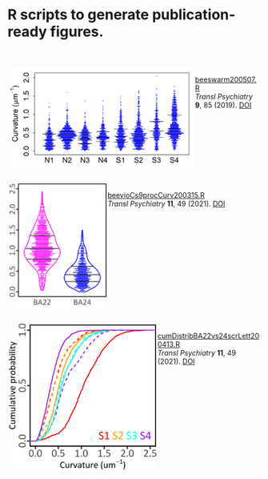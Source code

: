 # R scripts to generate publication-ready figures.<BR><BR>
<IMG width=375 height=200 alt=plot src="figs/beeswarm200507.png" align=left><BR>
  <a href="https://github.com/mizutanilab/Rscripts/blob/master/scripts/beeswarm200507.R">beeswarm200507.R</a><BR>
  <i>Transl Psychiatry</i> <b>9</b>, 85 (2019). <a href="https://dx.doi.org/10.1038/s41398-019-0427-4">DOI</a><BR>
<BR clear=left>
<BR>
  
<IMG width=200 height=250 alt=plot src="figs/beevioCs9procCurv200315.png" align=left><BR>
  <a href="https://github.com/mizutanilab/Rscripts/blob/master/scripts/beevioCs9procCurv200315.R">beevioCs9procCurv200315.R</a><BR>
  <i>Transl Psychiatry</i> <b>11</b>, 49 (2021). <a href="https://doi.org/10.1038/s41398-020-01173-x">DOI</a><BR>
<BR clear=left>
<br>

<IMG width=300 height=299 alt=plot src="figs/cumDistribBA22vs24scrLett200413.png" align=left><BR>
  <a href="https://github.com/mizutanilab/Rscripts/blob/master/scripts/cumDistribBA22vs24scrLett200413.R">cumDistribBA22vs24scrLett200413.R</a><BR>
  <i>Transl Psychiatry</i> <b>11</b>, 49 (2021). <a href="https://doi.org/10.1038/s41398-020-01173-x">DOI</a><BR>
<BR clear=left>
